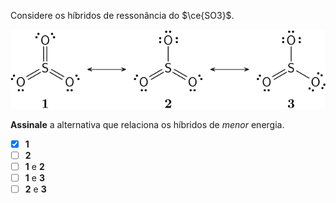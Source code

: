 Considere os híbridos de ressonância do $\ce{SO3}$.

![Molécula 1D25-1](1D25-1M.svg)

**Assinale** a alternativa que relaciona os híbridos de *menor* energia.

- [x] **1**
- [ ] **2**
- [ ] **1** e **2**
- [ ] **1** e **3**
- [ ] **2** e **3**
